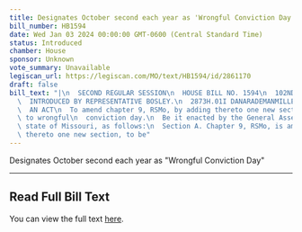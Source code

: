 ```yaml
---
title: Designates October second each year as 'Wrongful Conviction Day'
bill_number: HB1594
date: Wed Jan 03 2024 00:00:00 GMT-0600 (Central Standard Time)
status: Introduced
chamber: House
sponsor: Unknown
vote_summary: Unavailable
legiscan_url: https://legiscan.com/MO/text/HB1594/id/2861170
draft: false
bill_text: "|\n  SECOND REGULAR SESSION\n  HOUSE BILL NO. 1594\n  102ND GENERAL ASSEMBLY\n\
  \  INTRODUCED BY REPRESENTATIVE BOSLEY.\n  2873H.01I DANARADEMANMILLER,ChiefClerk\n\
  \  AN ACT\n  To amend chapter 9, RSMo, by adding thereto one new section relating\
  \ to wrongful\n  conviction day.\n  Be it enacted by the General Assembly of the\
  \ state of Missouri, as follows:\n  Section A. Chapter 9, RSMo, is amended by adding\
  \ thereto one new section, to be"
---
```

Designates October second each year as "Wrongful Conviction Day"

---

## Read Full Bill Text

You can view the full text [here](https://legiscan.com/MO/text/HB1594/id/2861170).
